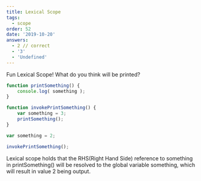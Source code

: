 ```yaml
---
title: Lexical Scope
tags:
  - scope
order: 52
date: '2019-10-20'
answers: 
  - 2 // correct
  - '3'
  - 'Undefined'
---
```


Fun Lexical Scope! What do you think will be printed?

```javascript
function printSomething() {
	console.log( something );
}

function invokePrintSomething() {
	var something = 3;
	printSomething();
}

var something = 2;

invokePrintSomething();

```



<!-- explanation -->

Lexical scope holds that the RHS(Right Hand Side) reference to something in printSomething() will be resolved to the global variable something, which will result in value 2 being output.
